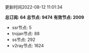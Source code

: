 更新时间2022-08-12 11:01:34

**总订阅: 64**
**总节点: 9474**
**有效节点: 2009**
- ssr节点: 5
- trojan节点: 88
- ss节点: 292
- v2ray节点: 1624
